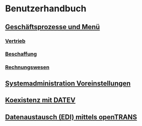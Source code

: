 # Benutzerhandbuch

## [Geschäftsprozesse und Menü](2.bprocess+menu.md)
### [Vertrieb](2.3-sales.md)
### [Beschaffung](2.4-purchase.md)
### [Rechnungswesen](2.8-acc.md)
## [Systemadministration Voreinstellungen](2.0-admin.md)
## [Koexistenz mit DATEV](3.datev.md)
## [Datenaustausch (EDI) mittels openTRANS](4.opentrans.md)